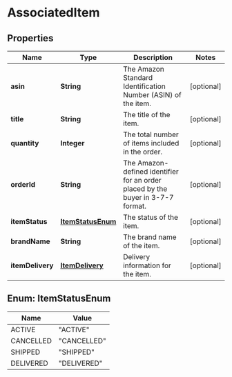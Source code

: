 
# AssociatedItem

## Properties
Name | Type | Description | Notes
------------ | ------------- | ------------- | -------------
**asin** | **String** | The Amazon Standard Identification Number (ASIN) of the item. |  [optional]
**title** | **String** | The title of the item. |  [optional]
**quantity** | **Integer** | The total number of items included in the order. |  [optional]
**orderId** | **String** | The Amazon-defined identifier for an order placed by the buyer in 3-7-7 format. |  [optional]
**itemStatus** | [**ItemStatusEnum**](#ItemStatusEnum) | The status of the item. |  [optional]
**brandName** | **String** | The brand name of the item. |  [optional]
**itemDelivery** | [**ItemDelivery**](ItemDelivery.md) | Delivery information for the item. |  [optional]


<a name="ItemStatusEnum"></a>
## Enum: ItemStatusEnum
Name | Value
---- | -----
ACTIVE | &quot;ACTIVE&quot;
CANCELLED | &quot;CANCELLED&quot;
SHIPPED | &quot;SHIPPED&quot;
DELIVERED | &quot;DELIVERED&quot;



